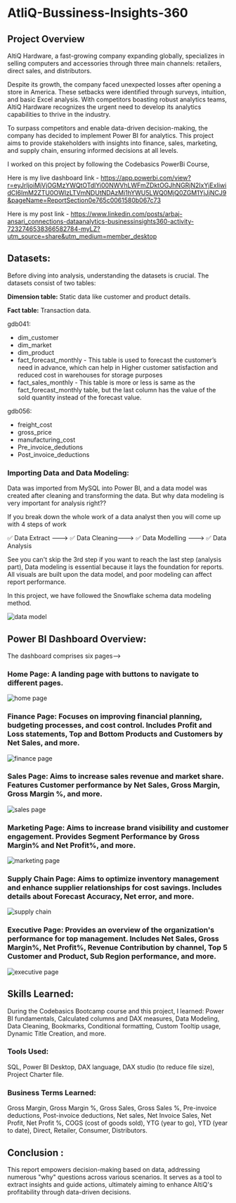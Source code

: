 # AtliQ-Bussiness-Insights-360
## Project Overview

AltiQ Hardware, a fast-growing company expanding globally, specializes in selling computers and accessories through three main channels: retailers, direct sales, and distributors.

Despite its growth, the company faced unexpected losses after opening a store in America. These setbacks were identified through surveys, intuition, and basic Excel analysis. With competitors boasting robust analytics teams, AltiQ Hardware recognizes the urgent need to develop its analytics capabilities to thrive in the industry.

To surpass competitors and enable data-driven decision-making, the company has decided to implement Power BI for analytics. This project aims to provide stakeholders with insights into finance, sales, marketing, and supply chain, ensuring informed decisions at all levels.

I worked on this project by following the Codebasics PowerBi Course, 

Here is my live dashboard link - https://app.powerbi.com/view?r=eyJrIjoiMjVjOGMzYWQtOTdlYi00NWVhLWFmZDktOGJhNGRjN2IxYjExIiwidCI6ImM2ZTU0OWIzLTVmNDUtNDAzMi1hYWU5LWQ0MjQ0ZGM1YjJjNCJ9&pageName=ReportSection0e765c0061580b067c73


Here is my post link - https://www.linkedin.com/posts/arbaj-ansari_connections-dataanalytics-businessinsights360-activity-7232746538366582784-myLZ?utm_source=share&utm_medium=member_desktop


## Datasets:

Before diving into analysis, understanding the datasets is crucial. The datasets consist of two tables:

**Dimension table:** Static data like customer and product details.

**Fact table:** Transaction data.

gdb041:
* dim_customer
* dim_market
* dim_product
* fact_forecast_monthly - This table is used to forecast the customer’s need in advance, which can help in Higher customer satisfaction and reduced cost in warehouses for storage purposes
* fact_sales_monthly - This table is more or less is same as the fact_forecast_monthly table, but the last column has the value of the sold quantity instead of the forecast value.

gdb056:
* freight_cost
* gross_price
* manufacturing_cost
* Pre_invoice_dedutions
* Post_invoice_deductions


### Importing Data and Data Modeling:

Data was imported from MySQL into Power BI, and a data model was created after cleaning and transforming the data. But why data modeling is very important for analysis right??

If you break down the whole work of a data analyst then you will come up with 4 steps of work 

✅ Data Extract ---> ✅ Data Cleaning---> ✅ Data Modelling ---> ✅ Data Analysis

See you can't skip the 3rd step if you want to reach the last step (analysis part), 
Data modeling is essential because it lays the foundation for reports. All visuals are built upon the data model, and poor modeling can affect report performance.

In this project, we have followed the Snowflake schema data modeling method. 


![data model](https://github.com/Arbu7841/AtliQ-Bussiness-Insights-360/blob/main/data%20model.png)


## Power BI Dashboard Overview:

The dashboard comprises six pages-->

### Home Page: A landing page with buttons to navigate to different pages.

![home page](https://github.com/Arbu7841/AtliQ-Bussiness-Insights-360/blob/main/Home%20Page.png)


### Finance Page: Focuses on improving financial planning, budgeting processes, and cost control. Includes Profit and Loss statements, Top and Bottom Products and Customers by Net Sales, and more.

![finance page](https://github.com/Arbu7841/AtliQ-Bussiness-Insights-360/blob/main/Finance%20Page.png)


### Sales Page: Aims to increase sales revenue and market share. Features Customer performance by Net Sales, Gross Margin, Gross Margin %, and more.

![sales page](https://github.com/Arbu7841/AtliQ-Bussiness-Insights-360/blob/main/Sales%20Page.png)


### Marketing Page: Aims to increase brand visibility and customer engagement. Provides Segment Performance by Gross Margin% and Net Profit%, and more.

![marketing page](https://github.com/Arbu7841/AtliQ-Bussiness-Insights-360/blob/main/Marketing%20Page.png)


### Supply Chain Page: Aims to optimize inventory management and enhance supplier relationships for cost savings. Includes details about Forecast Accuracy, Net error, and more.

![supply chain](https://github.com/Arbu7841/AtliQ-Bussiness-Insights-360/blob/main/Supply%20Chain%20Page.png)


### Executive Page: Provides an overview of the organization's performance for top management. Includes Net Sales, Gross Margin%, Net Profit%, Revenue Contribution by channel, Top 5 Customer and Product, Sub Region performance, and more.

![executive page](https://github.com/Arbu7841/AtliQ-Bussiness-Insights-360/blob/main/Executive%20Page.png)


## Skills Learned:

During the Codebasics Bootcamp course and this project, I learned:
Power BI fundamentals,
Calculated columns and DAX measures,
Data Modeling, Data Cleaning, Bookmarks, Conditional formatting,
Custom Tooltip usage, Dynamic Title Creation, and more.

### Tools Used:

SQL, Power BI Desktop, DAX language, DAX studio (to reduce file size), Project Charter file.

### Business Terms Learned:

Gross Margin, Gross Margin %, Gross Sales, Gross Sales %, Pre-invoice deductions, Post-invoice deductions, Net sales, Net Invoice Sales, Net Profit, Net Profit %, COGS (cost of goods sold), YTG (year to go), YTD (year to date), Direct, Retailer, Consumer, Distributors.

## Conclusion :

This report empowers decision-making based on data, addressing numerous "why" questions across various scenarios. It serves as a tool to extract insights and guide actions, ultimately aiming to enhance AltiQ's profitability through data-driven decisions.
